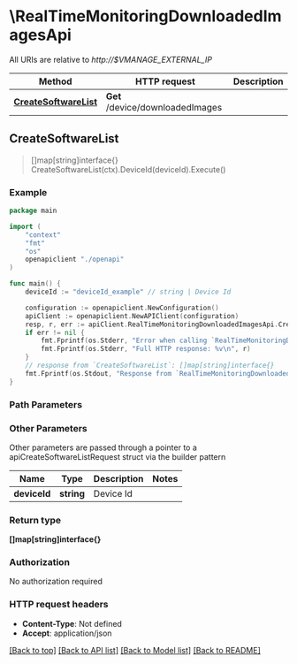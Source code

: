 # \RealTimeMonitoringDownloadedImagesApi

All URIs are relative to *http://$VMANAGE_EXTERNAL_IP*

Method | HTTP request | Description
------------- | ------------- | -------------
[**CreateSoftwareList**](RealTimeMonitoringDownloadedImagesApi.md#CreateSoftwareList) | **Get** /device/downloadedImages | 



## CreateSoftwareList

> []map[string]interface{} CreateSoftwareList(ctx).DeviceId(deviceId).Execute()





### Example

```go
package main

import (
    "context"
    "fmt"
    "os"
    openapiclient "./openapi"
)

func main() {
    deviceId := "deviceId_example" // string | Device Id

    configuration := openapiclient.NewConfiguration()
    apiClient := openapiclient.NewAPIClient(configuration)
    resp, r, err := apiClient.RealTimeMonitoringDownloadedImagesApi.CreateSoftwareList(context.Background()).DeviceId(deviceId).Execute()
    if err != nil {
        fmt.Fprintf(os.Stderr, "Error when calling `RealTimeMonitoringDownloadedImagesApi.CreateSoftwareList``: %v\n", err)
        fmt.Fprintf(os.Stderr, "Full HTTP response: %v\n", r)
    }
    // response from `CreateSoftwareList`: []map[string]interface{}
    fmt.Fprintf(os.Stdout, "Response from `RealTimeMonitoringDownloadedImagesApi.CreateSoftwareList`: %v\n", resp)
}
```

### Path Parameters



### Other Parameters

Other parameters are passed through a pointer to a apiCreateSoftwareListRequest struct via the builder pattern


Name | Type | Description  | Notes
------------- | ------------- | ------------- | -------------
 **deviceId** | **string** | Device Id | 

### Return type

**[]map[string]interface{}**

### Authorization

No authorization required

### HTTP request headers

- **Content-Type**: Not defined
- **Accept**: application/json

[[Back to top]](#) [[Back to API list]](../README.md#documentation-for-api-endpoints)
[[Back to Model list]](../README.md#documentation-for-models)
[[Back to README]](../README.md)

